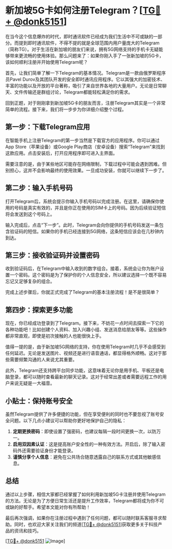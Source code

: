 # 新加坡5G卡如何注册Telegram？[[TG💪+ @donk5151](https://t.me/s/donk5151)]

在当今这个信息爆炸的时代，即时通讯软件已经成为我们生活中不可或缺的一部分。而提到即时通讯软件，不得不提的就是全球范围内用户量庞大的Telegram（简称TG）。对于生活在新加坡的朋友们来说，拥有5G网络支持的手机卡无疑能够带来更流畅的使用体验。那么问题来了：如果你刚入手了一张新加坡的5G卡，该如何顺利注册并开始使用Telegram呢？

首先，让我们简单了解一下Telegram的基本情况。Telegram是一款由俄罗斯程序员Pavel Durov及其团队开发的安全即时通讯应用程序。它以其强大的加密技术、丰富的功能以及开放的平台著称，吸引了来自世界各地的大量用户。无论是日常聊天、文件传输还是群组讨论，Telegram都能轻松满足你的需求。

回到正题，对于刚刚拿到新加坡5G卡的朋友而言，注册Telegram其实是一个非常简单的流程。接下来，我们将一步步为你详细介绍整个过程。

## 第一步：下载Telegram应用

在智能手机上注册Telegram的第一步当然是下载官方的应用程序。你可以通过App Store（苹果设备）或Google Play商店（安卓设备）搜索“Telegram”来找到这款应用。点击安装后，打开应用程序即可进入主界面。

需要注意的是，由于某些地区可能存在网络限制，下载过程中可能会遇到困难。但别担心，这并不会影响最终的使用效果。一旦成功安装，你就可以继续下一步了。

## 第二步：输入手机号码

打开Telegram后，系统会提示你输入手机号码以完成注册。在这里，请确保你使用的号码是真实有效的，并且是你正在使用的SIM卡上的号码。因为后续验证短信将会发送到这个号码上。

输入完成后，点击“下一步”。此时，Telegram会向你提供的手机号码发送一条包含验证码的短信。如果你的手机已经连接到5G网络，这条短信应该会在几秒钟内到达。

## 第三步：接收验证码并设置密码

收到验证码后，在Telegram中输入收到的数字组合。接着，系统会让你为账户设置一个密码。这个密码是为了保护你的个人信息安全，所以建议选择一个既不容易忘记又足够复杂的组合。

完成上述步骤后，你就正式完成了Telegram的基本注册流程！是不是很简单？

## 第四步：探索更多功能

现在，你已经成功登录到了Telegram。接下来，不妨花一点时间去探索一下它的各种功能吧！比如创建个人资料、加入兴趣小组、发送消息给朋友等等。这些操作都非常直观，即使是初次接触的人也能很快上手。

值得一提的是，由于新加坡5G网络的支持，你在使用Telegram时几乎不会感受到任何延迟。无论是发送图片、视频还是进行语音通话，都显得格外顺畅。这对于那些需要频繁沟通的人来说尤其重要。

此外，Telegram还支持跨平台同步功能，这意味着无论你是用手机、平板还是电脑登录，都可以随时查看最新的聊天记录。这对于经常出差或者需要远程工作的用户来说无疑是一大福音。

## 小贴士：保持账号安全

虽然Telegram提供了许多便捷的功能，但在享受便利的同时也不要忽视了账号安全问题。以下几点小建议可以帮助你更好地保护自己的隐私：

1. **定期更换密码**：即使设置了强密码，也建议每隔一段时间更换一次，以防万一。
2. **启用双因素认证**：这是提高账户安全性的一种有效方法。开启后，除了输入密码外还需要验证身份才能登录。
3. **谨慎分享个人信息**：避免在公共场合随意透露自己的联系方式或其他敏感信息。

## 总结

通过以上步骤，相信大家都已经掌握了如何利用新加坡5G卡注册并使用Telegram的方法。无论是为了方便日常生活还是提升工作效率，Telegram都将成为你不可或缺的好帮手。希望本文能对你有所帮助！

最后再次强调，如果你在注册过程中遇到了任何问题，都可以随时联系客服寻求帮助。同时，也欢迎大家关注我们的频道[[TG💪+ @donk5151](https://t.me/s/donk5151)]获取更多关于科技产品的资讯和技巧。

[[TG💪+ @donk5151](https://t.me/s/donk5151) ![Image](https://i.postimg.cc/rwNCRYN7/Snipaste-2025-04-30-17-27-05.png)]